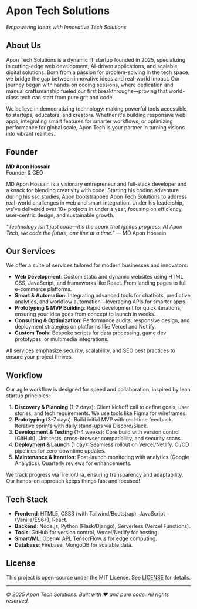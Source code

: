 # Apon Tech Solutions


*Empowering Ideas with Innovative Tech Solutions*

## About Us
Apon Tech Solutions is a dynamic IT startup founded in 2025, specializing in cutting-edge web development, AI-driven applications, and scalable digital solutions. Born from a passion for problem-solving in the tech space, we bridge the gap between innovative ideas and real-world impact. Our journey began with hands-on coding sessions, where dedication and manual craftsmanship fueled our first breakthroughs—proving that world-class tech can start from pure grit and code.

We believe in democratizing technology: making powerful tools accessible to startups, educators, and creators. Whether it's building responsive web apps, integrating smart features for smarter workflows, or optimizing performance for global scale, Apon Tech is your partner in turning visions into vibrant realities.

## Founder
**MD Apon Hossain**  
Founder & CEO  

MD Apon Hossain is a visionary entrepreneur and full-stack developer and a knack for blending creativity with code. Starting his coding adventure during his ssc studies, Apon bootstrapped Apon Tech Solutions to address real-world challenges in web and smart integration. Under his leadership, we've delivered over 10+ projects in under a year, focusing on efficiency, user-centric design, and sustainable growth.  

*"Technology isn't just code—it's the spark that ignites progress. At Apon Tech, we code the future, one line at a time."* — MD Apon Hossain

## Our Services
We offer a suite of services tailored for modern businesses and innovators:

- **Web Development**: Custom static and dynamic websites using HTML, CSS, JavaScript, and frameworks like React. From landing pages to full e-commerce platforms.
- **Smart & Automation**: Integrating advanced tools for chatbots, predictive analytics, and workflow automation—leveraging APIs for smarter apps.
- **Prototyping & MVP Building**: Rapid development for quick iterations, ensuring your idea goes from concept to launch in weeks.
- **Consulting & Optimization**: Performance audits, responsive design, and deployment strategies on platforms like Vercel and Netlify.
- **Custom Tools**: Bespoke scripts for data processing, game dev prototypes, or multimedia integrations.

All services emphasize security, scalability, and SEO best practices to ensure your project thrives.

## Workflow
Our agile workflow is designed for speed and collaboration, inspired by lean startup principles:

1. **Discovery & Planning** (1-2 days): Client kickoff call to define goals, user stories, and tech requirements. We use tools like Figma for wireframes.
2. **Prototyping** (3-7 days): Build initial MVP with real-time feedback. Iterative sprints with daily stand-ups via Discord/Slack.
3. **Development & Testing** (1-4 weeks): Core build with version control (GitHub). Unit tests, cross-browser compatibility, and security scans.
4. **Deployment & Launch** (1 day): Seamless rollout on Vercel/Netlify. CI/CD pipelines for zero-downtime updates.
5. **Maintenance & Iteration**: Post-launch monitoring with analytics (Google Analytics). Quarterly reviews for enhancements.

We track progress via Trello/Jira, ensuring transparency and adaptability. Our hands-on approach keeps things fast and focused!

## Tech Stack
- **Frontend**: HTML5, CSS3 (with Tailwind/Bootstrap), JavaScript (Vanilla/ES6+), React.
- **Backend**: Node.js, Python (Flask/Django), Serverless (Vercel Functions).
- **Tools**: GitHub for version control, Vercel/Netlify for hosting.
- **Smart/ML**: OpenAI API, TensorFlow.js for edge computing.
- **Database**: Firebase, MongoDB for scalable data.







## License
This project is open-source under the MIT License. See [LICENSE](LICENSE) for details.

---

*© 2025 Apon Tech Solutions. Built with ❤️ and pure code. All rights reserved.*  
